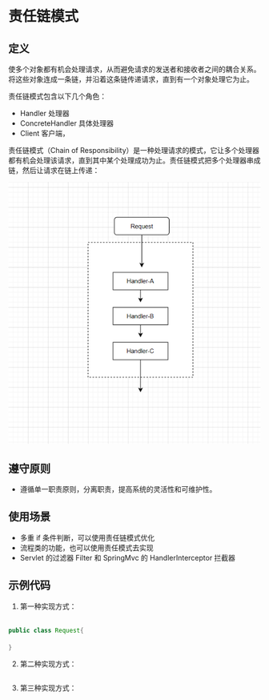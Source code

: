 # 责任链模式

## 定义

使多个对象都有机会处理请求，从⽽避免请求的发送者和接收者之间的耦合关系。将这些对象连成⼀条链，并沿着这条链传递请求，直到有⼀个对象处理它为⽌。

责任链模式包含以下几个角色：

- Handler 处理器
- ConcreteHandler 具体处理器
- Client 客户端，

责任链模式（Chain of Responsibility）是一种处理请求的模式，它让多个处理器都有机会处理该请求，直到其中某个处理成功为止。责任链模式把多个处理器串成链，然后让请求在链上传递：

![责任链图](../images/Request-Handler-Chain.png)


## 遵守原则

- 遵循单一职责原则，分离职责，提高系统的灵活性和可维护性。


## 使用场景
- 多重 if 条件判断，可以使用责任链模式优化
- 流程类的功能，也可以使用责任模式去实现
- Servlet 的过滤器 Filter 和 SpringMvc 的 HandlerInterceptor 拦截器


## 示例代码

1. 第一种实现方式：
   
```java

public class Request{
    
}


```

2. 第二种实现方式：

```java

```

3. 第三种实现方式：

```java



```
